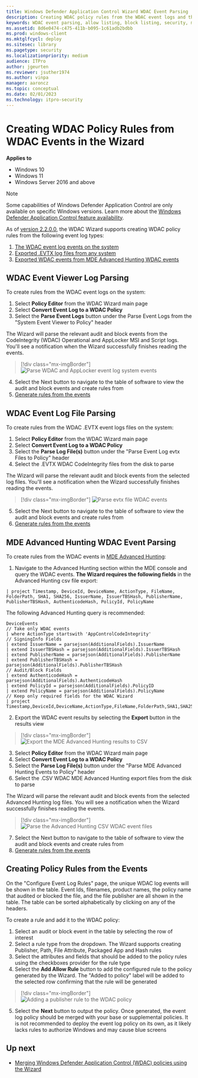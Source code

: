 ```yaml
---
title: Windows Defender Application Control Wizard WDAC Event Parsing
description: Creating WDAC policy rules from the WDAC event logs and the MDE Advanced Hunting WDAC events.
keywords: WDAC event parsing, allow listing, block listing, security, malware
ms.assetid: 8d6e0474-c475-411b-b095-1c61adb2bdbb
ms.prod: windows-client
ms.mktglfcycl: deploy
ms.sitesec: library
ms.pagetype: security
ms.localizationpriority: medium
audience: ITPro
author: jgeurten
ms.reviewer: jsuther1974
ms.author: vinpa
manager: aaroncz
ms.topic: conceptual
ms.date: 02/01/2023
ms.technology: itpro-security
---
```


# Creating WDAC Policy Rules from WDAC Events in the Wizard

**Applies to**

- Windows 10
- Windows 11
- Windows Server 2016 and above

> [!NOTE]
> Some capabilities of Windows Defender Application Control are only available on specific Windows versions. Learn more about the [Windows Defender Application Control feature availability](feature-availability.md).

As of [version 2.2.0.0](https://webapp-wdac-wizard.azurewebsites.net/archives.html), the WDAC Wizard supports creating WDAC policy rules from the following event log types: 

1. [The WDAC event log events on the system](#WDAC-Event-Viewer-Log-Parsing)
2. [Exported .EVTX log files from any system](#WDAC-Event-Log-File-Parsing)
3. [Exported WDAC events from MDE Advanced Hunting WDAC events](#MDE-Advanced-Hunting-WDAC-Event-Parsing)


## WDAC Event Viewer Log Parsing

To create rules from the WDAC event logs on the system:

1. Select **Policy Editor** from the WDAC Wizard main page
2. Select **Convert Event Log to a WDAC Policy**
3. Select the **Parse Event Logs** button under the Parse Event Logs from the "System Event Viewer to Policy" header

The Wizard will parse the relevant audit and block events from the CodeIntegrity (WDAC) Operational and AppLocker MSI and Script logs. You'll see a notification when the Wizard successfully finishes reading the events. 

> [!div class="mx-imgBorder"]
> ![Parse WDAC and AppLocker event log system events](images/wdac-wizard-event-log-system.png)

4. Select the Next button to navigate to the table of software to view the audit and block events and create rules from
5. [Generate rules from the events](#Creating-Policy-Rules-from-the-Events)

## WDAC Event Log File Parsing

To create rules from the WDAC .EVTX event logs files on the system:

1. Select **Policy Editor** from the WDAC Wizard main page
2. Select **Convert Event Log to a WDAC Policy**
3. Select the **Parse Log File(s)** button under the "Parse Event Log evtx Files to Policy" header
4. Select the .EVTX WDAC CodeIntegrity files from the disk to parse

The Wizard will parse the relevant audit and block events from the selected log files. You'll see a notification when the Wizard successfully finishes reading the events. 

> [!div class="mx-imgBorder"]
> ![Parse evtx file WDAC events](images/wdac-wizard-event-log-files.png)

5. Select the Next button to navigate to the table of software to view the audit and block events and create rules from
6. [Generate rules from the events](#Creating-Policy-Rules-from-the-Events)

## MDE Advanced Hunting WDAC Event Parsing

To create rules from the WDAC events in [MDE Advanced Hunting](querying-application-control-events-centrally-using-advanced-hunting.md):

1. Navigate to the Advanced Hunting section within the MDE console and query the WDAC events. **The Wizard requires the following fields** in the Advanced Hunting csv file export: 

```KQL
| project Timestamp, DeviceId, DeviceName, ActionType, FileName, FolderPath, SHA1, SHA256, IssuerName, IssuerTBSHash, PublisherName, PublisherTBSHash, AuthenticodeHash, PolicyId, PolicyName
```

The following Advanced Hunting query is recommended:

```KQL
DeviceEvents 
// Take only WDAC events
| where ActionType startswith 'AppControlCodeIntegrity' 
// SigningInfo Fields
| extend IssuerName = parsejson(AdditionalFields).IssuerName
| extend IssuerTBSHash = parsejson(AdditionalFields).IssuerTBSHash
| extend PublisherName = parsejson(AdditionalFields).PublisherName
| extend PublisherTBSHash = parsejson(AdditionalFields).PublisherTBSHash
// Audit/Block Fields
| extend AuthenticodeHash = parsejson(AdditionalFields).AuthenticodeHash
| extend PolicyId = parsejson(AdditionalFields).PolicyID
| extend PolicyName = parsejson(AdditionalFields).PolicyName
// Keep only required fields for the WDAC Wizard
| project Timestamp,DeviceId,DeviceName,ActionType,FileName,FolderPath,SHA1,SHA256,IssuerName,IssuerTBSHash,PublisherName,PublisherTBSHash,AuthenticodeHash,PolicyId,PolicyName
```

2. Export the WDAC event results by selecting the **Export** button in the results view

> [!div class="mx-imgBorder"]
> ![Export the MDE Advanced Hunting results to CSV](images/wdac-wizard-event-log-mde-ah-export.png)

3. Select **Policy Editor** from the WDAC Wizard main page
4. Select **Convert Event Log to a WDAC Policy**
5. Select the **Parse Log File(s)** button under the "Parse MDE Advanced Hunting Events to Policy" header
6. Select the .CSV WDAC MDE Advanced Hunting export files from the disk to parse

The Wizard will parse the relevant audit and block events from the selected Advanced Hunting log files. You will see a notification when the Wizard successfully finishes reading the events. 

> [!div class="mx-imgBorder"]
> ![Parse the Advanced Hunting CSV WDAC event files](images/wdac-wizard-event-log-mde-ah-parsing.png)

7. Select the Next button to navigate to the table of software to view the audit and block events and create rules from
8. [Generate rules from the events](#Creating-Policy-Rules-from-the-Events)


## Creating Policy Rules from the Events

On the "Configure Event Log Rules" page, the unique WDAC log events will be shown in the table. Event Ids, filenames, product names, the policy name that audited or blocked the file, and the file publisher are all shown in the table. The table can be sorted alphabetically by clicking on any of the headers. 

To create a rule and add it to the WDAC policy: 

1. Select an audit or block event in the table by selecting the row of interest
2. Select a rule type from the dropdown. The Wizard supports creating Publisher, Path, File Attribute, Packaged App and Hash rules
3. Select the attributes and fields that should be added to the policy rules using the checkboxes provider for the rule type
4. Select the **Add Allow Rule** button to add the configured rule to the policy generated by the Wizard. The "Added to policy" label will be added to the selected row confirming that the rule will be generated

> [!div class="mx-imgBorder"]
> ![Adding a publisher rule to the WDAC policy](images/wdac-wizard-event-rule-creation.png)

5. Select the **Next** button to output the policy. Once generated, the event log policy should be merged with your base or supplemental policies. It is not recommended to deploy the event log policy on its own, as it likely lacks rules to authorize Windows and may cause blue screens


## Up next

- [Merging Windows Defender Application Control (WDAC) policies using the Wizard](wdac-wizard-merging-policies.md)